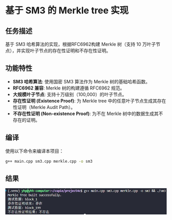 # 基于 SM3 的 Merkle tree 实现

## 任务描述

基于 SM3 哈希算法的实现，根据RFC6962构建 Merkle 树（支持 10 万叶子节点），并实现叶子节点的存在性证明和不存在性证明。

## 功能特性

- **SM3 哈希算法**: 使用国密 SM3 算法作为 Merkle 树的基础哈希函数。
- **RFC6962 兼容**: Merkle 树的构建遵循 RFC6962 规范。
- **大规模叶子节点**: 支持十万级别（100,000）的叶子节点。
- **存在性证明 (Existence Proof)**: 为 Merkle tree 中的任意叶子节点生成其存在性证明（Merkle Audit Path）。
- **不存在性证明 (Non-existence Proof)**: 为不在 Merkle 树中的数据生成其不存在的证明。

## 编译

使用以下命令来编译本项目：

```bash
g++ main.cpp sm3.cpp merkle.cpp -o sm3

```

## 结果

![](./4c.png)